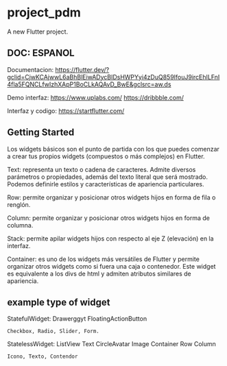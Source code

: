 # project_pdm

A new Flutter project.

## DOC: ESPANOL
Documentacion:
   https://flutter.dev/?gclid=CjwKCAjwwL6aBhBlEiwADycBIDsHWPYyi4zDuQ859IfouJ9ircEhILFnI4fla5FQNCLfwIzhXApP1BoCLkAQAvD_BwE&gclsrc=aw.ds

Demo interfaz:
    https://www.uplabs.com/
    https://dribbble.com/

Interfaz y codigo: 
    https://startflutter.com/
## Getting Started

Los widgets básicos son el punto de partida con los que puedes comenzar a crear tus propios widgets (compuestos o más complejos) en Flutter.

Text: representa un texto o cadena de caracteres. Admite diversos parámetros o propiedades, además del texto literal que será mostrado. Podemos definirle estilos y características de apariencia particulares.

Row: permite organizar y posicionar otros widgets hijos en forma de fila o renglón.

Column: permite organizar y posicionar otros widgets hijos en forma de columna.

Stack: permite apilar widgets hijos con respecto al eje Z (elevación) en la interfaz.

Container: es uno de los widgets más versátiles de Flutter y permite organizar otros widgets como si fuera una caja o contenedor. Este widget es equivalente a los divs de html y admiten atributos similares de apariencia.
## example type of widget

StatefulWidget:
    Drawerggyt
    FloatingActionButton

    Checkbox, Radio, Slider, Form.

StatelessWidget:
    ListView
    Text
    CircleAvatar
    Image
    Container
    Row
    Column

    Icono, Texto, Contendor